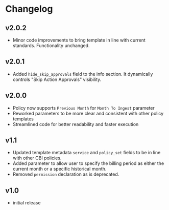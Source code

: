 # Changelog

## v2.0.2

- Minor code improvements to bring template in line with current standards. Functionality unchanged.

## v2.0.1

- Added `hide_skip_approvals` field to the info section. It dynamically controls "Skip Action Approvals" visibility.

## v2.0.0

- Policy now supports `Previous Month` for `Month To Ingest` parameter
- Reworked parameters to be more clear and consistent with other policy templates
- Streamlined code for better readability and faster execution

## v1.1

- Updated template metadata `service` and `policy_set` fields to be in line with other CBI policies.
- Added parameter to allow user to specify the billing period as either the current month or a specific historical month.
- Removed `permission` declaration as is deprecated.

## v1.0

- initial release

